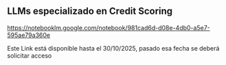 ## LLMs especializado en Credit Scoring
https://notebooklm.google.com/notebook/981cad6d-d08e-4db0-a5e7-595ae79a360e


Este Link está disponible hasta el 30/10/2025, pasado esa fecha se deberá solicitar acceso
